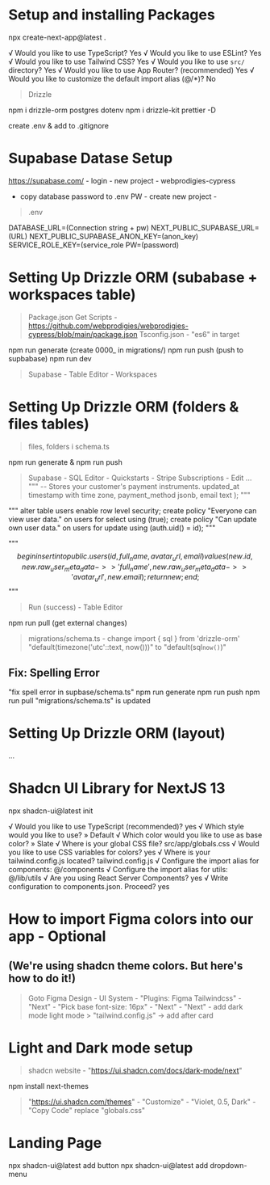 # Setup and installing Packages

npx create-next-app@latest .

√ Would you like to use TypeScript? Yes
√ Would you like to use ESLint? Yes
√ Would you like to use Tailwind CSS? Yes
√ Would you like to use `src/` directory? Yes
√ Would you like to use App Router? (recommended) Yes
√ Would you like to customize the default import alias (@/*)? No 

> Drizzle

npm i drizzle-orm postgres dotenv
npm i drizzle-kit prettier -D

create .env & add to .gitignore

# Supabase Datase Setup

https://supabase.com/ - login - new project - webprodigies-cypress
- copy database password to .env PW - create new project - 
>.env

DATABASE_URL=(Connection string + pw)
NEXT_PUBLIC_SUPABASE_URL=(URL)
NEXT_PUBLIC_SUPABASE_ANON_KEY=(anon_key)
SERVICE_ROLE_KEY=(service_role
PW=(password)

# Setting Up Drizzle ORM (subabase + workspaces table)

> Package.json Get Scripts - https://github.com/webprodigies/webprodigies-cypress/blob/main/package.json
> Tsconfig.json - "es6" in target

npm run generate (create 0000_ in migrations/)
npm run push (push to supbabase)
npm run dev

> Supabase - Table Editor - Workspaces


# Setting Up Drizzle ORM (folders  & files tables)

> files, folders i schema.ts

npm run generate & npm run push

> Supabase - SQL Editor - Quickstarts - Stripe Subscriptions - Edit ...
"""
  -- Stores your customer's payment instruments.
  updated_at timestamp with time zone,
  payment_method jsonb,
  email text
);
"""

"""
alter table users
  enable row level security;
create policy "Everyone can view user data." on users
  for select using (true);
create policy "Can update own user data." on users
  for update using (auth.uid() = id);
"""

"""
$$
  begin
    insert into public.users (id, full_name, avatar_url, email)
    values (new.id, new.raw_user_meta_data->>'full_name', new.raw_user_meta_data->>'avatar_url', new.email);
    return new;
  end;
$$
"""

> Run (success) - Table Editor 

npm run pull (get external changes)

> migrations/schema.ts - change
import { sql } from 'drizzle-orm'
"default(timezone('utc'::text, now()))" to "default(sql`now()`)"

## Fix: Spelling Error
"fix spell error in supbase/schema.ts"
npm run generate
npm run push 
npm run pull
"migrations/schema.ts" is updated

# Setting Up Drizzle ORM (layout)

...

# Shadcn UI Library for NextJS 13

npx shadcn-ui@latest init

√ Would you like to use TypeScript (recommended)? yes
√ Which style would you like to use? » Default
√ Which color would you like to use as base color? » Slate
√ Where is your global CSS file? src/app/globals.css
√ Would you like to use CSS variables for colors? yes
√ Where is your tailwind.config.js located? tailwind.config.js
√ Configure the import alias for components: @/components
√ Configure the import alias for utils: @/lib/utils
√ Are you using React Server Components? yes
√ Write configuration to components.json. Proceed? yes

# How to import Figma colors into our app - Optional
## (We're using shadcn theme colors. But here's how to do it!)

> Goto Figma Design - UI System - "Plugins: Figma Tailwindcss" -
> "Next" - "Pick base font-size: 16px" - "Next" - "Next" - 
> add dark mode light mode > "tailwind.config.js" -> add after card

# Light and Dark mode setup

> shadcn website - "https://ui.shadcn.com/docs/dark-mode/next"

npm install next-themes

> "https://ui.shadcn.com/themes" - "Customize" - "Violet, 0.5, Dark" - "Copy Code"
> replace "globals.css" 

# Landing Page

npx shadcn-ui@latest add button
npx shadcn-ui@latest add dropdown-menu
